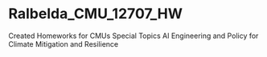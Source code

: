 # Ralbelda_CMU_12707_HW
Created Homeworks for CMUs Special Topics AI Engineering and Policy for Climate Mitigation and Resilience

